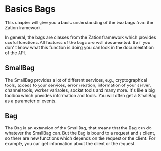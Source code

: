 # Basics Bags

This chapter will give you a basic understanding of the two bags from the Zation framework. 

In general, the bags are classes from the Zation framework which provides useful functions. 
All features of the bags are well documented. 
So if you don' t know what this function is doing you can look in the documentation of the API. 

## SmallBag

The SmallBag provides a lot of different services, e.g., cryptographical tools, access to your services, error creation, information of your server, channel tools, worker variables, socket tools and many more. 
It's like a big toolbox which provides information and tools. 
You will often get a SmallBag as a parameter of events. 

## Bag

The Bag is an extension of the SmallBag, that means that the Bag can do whatever the SmallBag can.
But the Bag is bound to a request and a client, so there are new functions which depends on the request or the client. 
For example, you can get information about the client or the request.